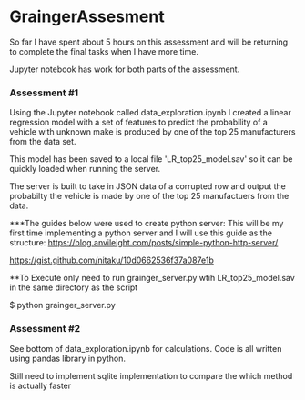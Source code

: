 # GraingerAssesment

So far I have spent about 5 hours on this assessment and will be returning to complete the final tasks when I have more time.

Jupyter notebook has work for both parts of the assessment. 

<h3> Assessment #1 </h3>
Using the Jupyter notebook called data_exploration.ipynb I created a linear regression model with a set of features to predict the probability of a vehicle with unknown make is produced by one of the top 25 manufacturers from the data set.

This model has been saved to a local file 'LR_top25_model.sav' so it can be quickly loaded when running the server.

The server is built to take in JSON data of a corrupted row and output the probabilty the vehicle is made by one of the top 25 manufactuers from the data.

***The guides below were used to create python server:
This will be my first time implementing a python server and I will use this guide as the structure:
https://blog.anvileight.com/posts/simple-python-http-server/

https://gist.github.com/nitaku/10d0662536f37a087e1b

**To Execute only need to run grainger_server.py wtih LR_top25_model.sav in the same directory as the script

$ python grainger_server.py

<h3> Assessment #2 </h3>
See bottom of data_exploration.ipynb for calculations.
Code is all written using pandas library in python.

Still need to implement sqlite implementation to compare the which method is actually faster
